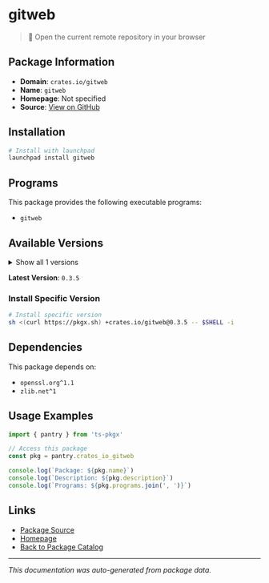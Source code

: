 # gitweb

> 🌲 Open the current remote repository in your browser

## Package Information

- **Domain**: `crates.io/gitweb`
- **Name**: `gitweb`
- **Homepage**: Not specified
- **Source**: [View on GitHub](https://github.com/pkgxdev/pantry/tree/main/projects/crates.io/gitweb/package.yml)

## Installation

```bash
# Install with launchpad
launchpad install gitweb
```

## Programs

This package provides the following executable programs:

- `gitweb`

## Available Versions

<details>
<summary>Show all 1 versions</summary>

- `0.3.5`

</details>

**Latest Version**: `0.3.5`

### Install Specific Version

```bash
# Install specific version
sh <(curl https://pkgx.sh) +crates.io/gitweb@0.3.5 -- $SHELL -i
```

## Dependencies

This package depends on:

- `openssl.org^1.1`
- `zlib.net^1`

## Usage Examples

```typescript
import { pantry } from 'ts-pkgx'

// Access this package
const pkg = pantry.crates_io_gitweb

console.log(`Package: ${pkg.name}`)
console.log(`Description: ${pkg.description}`)
console.log(`Programs: ${pkg.programs.join(', ')}`)
```

## Links

- [Package Source](https://github.com/pkgxdev/pantry/tree/main/projects/crates.io/gitweb/package.yml)
- [Homepage](#)
- [Back to Package Catalog](../package-catalog.md)

---

*This documentation was auto-generated from package data.*
